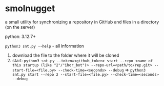 # smolnugget
a small utility for synchronizing a repository in GitHub and files in a directory (on the server)

python: 3.12.7+

`python3 snt.py --help` - all information

1. download the file to the folder where it will be cloned
2. start:
`python3 snt.py --token=<github_token> start --repo <name of this startup (like "2"/"ihor_bot")> --repo-url=<path/to/rep.git> --start-file=<file.py> --check-time=<seconds> --debug`
=> `python3 snt.py start --repo 2 --start-file=<file.py> --check-time=<seconds> --debug`

